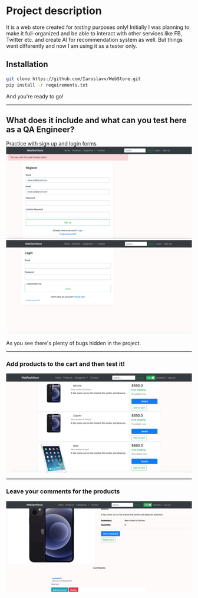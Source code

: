 # Project description
It is a web store created for *testing* purposes only! Initially I was planning to make it full-organized and be able to interact with other services like FB, Twitter etc. and create AI for recommendation system as well. But things went differently and now I am using it as a tester only.

## Installation
```bash
git clone https://github.com/Iaroslavv/WebStore.git
pip install -r requirements.txt
```
And you're ready to go!
____
## What does it include and what can you test here as a QA Engineer?
Practice with sign up and login forms
![sign up](https://github.com/Iaroslavv/WebStore/raw/master/signup.png)
![login](https://github.com/Iaroslavv/WebStore/raw/master/login.png) 

As you see there's plenty of bugs hidden in the project. 
____
### Add products to the cart and then test it!
![products](https://github.com/Iaroslavv/WebStore/raw/master/products.png)
____
### Leave your comments for the products
![comments](https://github.com/Iaroslavv/WebStore/raw/master/comments.png)






